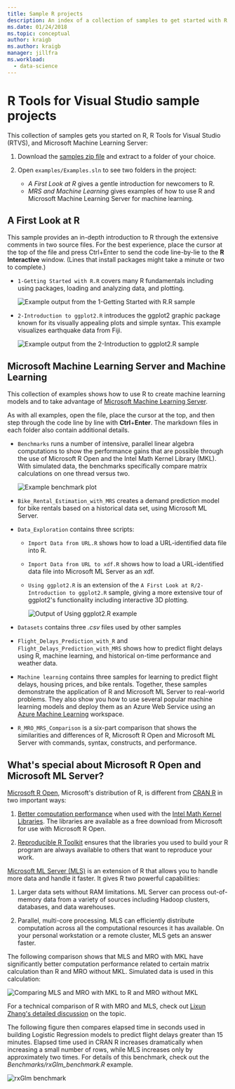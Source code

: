 ```yaml
---
title: Sample R projects
description: An index of a collection of samples to get started with R and Visual Studio.
ms.date: 01/24/2018
ms.topic: conceptual
author: kraigb
ms.author: kraigb
manager: jillfra
ms.workload:
  - data-science
---
```


# R Tools for Visual Studio sample projects

This collection of samples gets you started on R, R Tools for Visual Studio (RTVS), and Microsoft Machine Learning Server:

1. Download the [samples zip file](https://github.com/Microsoft/RTVS-docs/archive/master.zip) and extract to a folder of your choice.
1. Open `examples/Examples.sln` to see two folders in the project:

    - *A First Look at R* gives a gentle introduction for newcomers to R.
    - *MRS and Machine Learning* gives examples of how to use R and Microsoft Machine Learning Server for machine learning.

## A First Look at R

This sample provides an in-depth introduction to R through the extensive comments in two source files. For the best experience, place the cursor at the top of the file and press Ctrl+Enter to send the code line-by-lie to the **R Interactive** window. (Lines that install packages might take a minute or two to complete.)

- `1-Getting Started with R.R` covers many R fundamentals including using packages, loading and analyzing data, and plotting.

    ![Example output from the 1-Getting Started with R.R sample](media/samples-getting-started-output.png)

- `2-Introduction to ggplot2.R` introduces the ggplot2 graphic package known for its visually appealing plots and simple syntax. This example visualizes earthquake data from Fiji.

    ![Example output from the 2-Introduction to ggplot2.R sample](media/samples-ggplot-output.png)

## Microsoft Machine Learning Server and Machine Learning

This collection of examples shows how to use R to create machine learning models and to take advantage of [Microsoft Machine Learning Server](/machine-learning-server/what-is-machine-learning-server).

As with all examples, open the file, place the cursor at the top, and then step through the code line by line with **Ctrl**+**Enter**. The markdown files in each folder also contain additional details.

- `Benchmarks` runs a number of intensive, parallel linear algebra computations to show the performance gains that are possible through the use of Microsoft R Open and the Intel Math Kernel Library (MKL). With simulated data, the benchmarks specifically compare matrix calculations on one thread versus two.

    ![Example benchmark plot](media/samples-mro-benchmark-plot.png)

- `Bike_Rental_Estimation_with_MRS` creates a demand prediction model for bike rentals based on a historical data set, using Microsoft ML Server.

- `Data_Exploration` contains three scripts:

  - `Import Data from URL.R` shows how to load a URL-identified data file into R.
  - `Import Data from URL to xdf.R` shows how to load a URL-identified data file into Microsoft ML Server as an xdf.
  - `Using ggplot2.R` is an extension of the `A First Look at R/2-Introduction to ggplot2.R` sample, giving a more extensive tour of ggplot2's functionality including interactive 3D plotting.

      ![Output of Using ggplot2.R example](media/samples-3d-interactive.png)

- `Datasets` contains three *.csv* files used by other samples
- `Flight_Delays_Prediction_with_R` and `Flight_Delays_Prediction_with_MRS` shows how to predict flight delays using R, machine learning, and historical on-time performance and weather data.
- `Machine learning` contains three samples for learning to predict flight delays, housing prices, and bike rentals. Together, these samples demonstrate the application of R and Microsoft ML Server to real-world problems. They also show you how to use several popular machine learning models and deploy them as an Azure Web Service using an [Azure Machine Learning](https://azure.microsoft.com/services/machine-learning/) workspace.

- `R_MRO_MRS_Comparison` is a six-part comparison that shows the similarities and differences of R, Microsoft R Open and Microsoft ML Server with commands, syntax, constructs, and performance.

## What's special about Microsoft R Open and Microsoft ML Server?

[Microsoft R Open](https://aka.ms/rtvs-r-open), Microsoft's distribution of R, is different from [CRAN R](https://cran.r-project.org/) in two important ways:

1. [Better computation performance](https://mran.revolutionanalytics.com/rro/#intelmkl1) when used with the [Intel Math Kernel Libraries](https://software.intel.com/intel-mkl). The libraries are available as a free download from Microsoft for use with Microsoft R Open.

1. [Reproducible R Toolkit](https://mran.revolutionanalytics.com/rro/#reproducibility) ensures that the libraries you used to build your R program are always available to others that want to reproduce your work.

[Microsoft ML Server (MLS)](/machine-learning-server/what-is-machine-learning-server) is an extension of R that allows you to handle more data and handle it faster. It gives R two powerful capabilities:

1. Larger data sets without RAM limitations. ML Server can process out-of-memory data from a variety of sources including Hadoop clusters, databases, and data warehouses.

1. Parallel, multi-core processing. MLS can efficiently distribute computation across all the computational resources it has available. On your personal workstation or a remote cluster, MLS gets an answer faster.

The following comparison shows that MLS and MRO with MKL have significantly better computation performance related to certain matrix calculation than R and MRO without MKL. Simulated data is used in this calculation:

![Comparing MLS and MRO with MKL to R and MRO without MKL](media/samples-speed-comparison.png)

For a technical comparison of R with MRO and MLS, check out [Lixun Zhang's detailed discussion](http://htmlpreview.github.io/?https://github.com/lixzhang/R-MRO-MRS/blob/master/Introduction_to_MRO_and_MRS.html) on the topic.

The following figure then compares elapsed time in seconds used in building Logistic Regression models to predict flight delays greater than 15 minutes.  Elapsed time used in CRAN R increases dramatically when increasing a small number of rows, while MLS increases only by approximately two times. For details of this benchmark, check out the *Benchmarks/rxGlm_benchmark.R* example.

![rxGlm benchmark](media/samples-rxGLM-benchmark.png)
